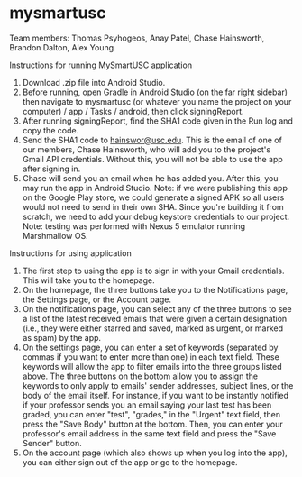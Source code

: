 # mysmartusc
Team members: Thomas Psyhogeos, Anay Patel, Chase Hainsworth, Brandon Dalton, Alex Young

Instructions for running MySmartUSC application
  1) Download .zip file into Android Studio.
  2) Before running, open Gradle in Android Studio (on the far right sidebar) then navigate to mysmartusc (or whatever you 
     name the project on your computer) / app / Tasks / android, then click signingReport.
  3) After running signingReport, find the SHA1 code given in the Run log and copy the code.
  4) Send the SHA1 code to hainswor@usc.edu. This is the email of one of our members, Chase Hainsworth, who will add you to 
     the project's Gmail API credentials. Without this, you will not be able to use the app after signing in.
  5) Chase will send you an email when he has added you. After this, you may run the app in Android Studio.
  Note: if we were publishing this app on the Google Play store, we could generate a signed APK so all users would not need to send in their own SHA. Since you're building it from scratch, we need to add your debug keystore credentials to our project.
  Note: testing was performed with Nexus 5 emulator running Marshmallow OS.

Instructions for using application
  1) The first step to using the app is to sign in with your Gmail credentials. This will take you to the homepage.
  2) On the homepage, the three buttons take you to the Notifications page, the Settings page, or the Account page.
  3) On the notifications page, you can select any of the three buttons to see a list of the latest received emails that were      given a certain designation (i.e., they were either starred and saved, marked as urgent, or marked as spam) by the app.
  4) On the settings page, you can enter a set of keywords (separated by commas if you want to enter more than one) in each        text field. These keywords will allow the app to filter emails into the three groups listed above. The three buttons on 
     the bottom allow you to assign the keywords to only apply to emails' sender addresses, subject lines, or the body of the 
     email itself. For instance, if you want to be instantly notified if your professor sends you an email saying your last 
     test has been graded, you can enter "test", "grades," in the "Urgent" text field, then press the "Save Body" button at 
     the bottom. Then, you can enter your professor's email address in the same text field and press the "Save Sender" button.
  5) On the account page (which also shows up when you log into the app), you can either sign out of the app or go to the 
     homepage.
